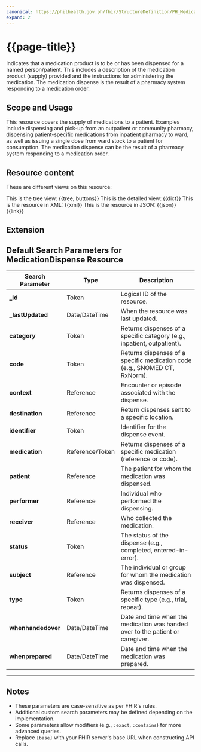 ```yaml
---
canonical: https://philhealth.gov.ph/fhir/StructureDefinition/PH_MedicationDispense
expand: 2
---
```


# {{page-title}}

Indicates that a medication product is to be or has been dispensed for a named person/patient. This includes a description of the medication product (supply) provided and the instructions for administering the medication. The medication dispense is the result of a pharmacy system responding to a medication order.


## Scope and Usage

This resource covers the supply of medications to a patient. Examples include dispensing and pick-up from an outpatient or community pharmacy, dispensing patient-specific medications from inpatient pharmacy to ward, as well as issuing a single dose from ward stock to a patient for consumption. The medication dispense can be the result of a pharmacy system responding to a medication order.



## Resource content

These are different views on this resource:

<tabs>
<tab title="Overview">
	This is the tree view:
	{{tree, buttons}}
</tab>
<tab title="Detailed view">
	This is the detailed view:
	{{dict}}
</tab>
<tab title="XML">
	This is the resource in XML:
	{{xml}}
</tab>
<tab title="JSON">	
	This is the resource in JSON:
	{{json}}
</tab>
<tab title="Link">
	{{link}}
</tab>
</tabs>

## Extension

## Default Search Parameters for MedicationDispense Resource

| **Search Parameter**      | **Type**       | **Description**                                                                 |
|---------------------------|----------------|---------------------------------------------------------------------------------|
| **_id**                   | Token          | Logical ID of the resource.                                                    |
| **_lastUpdated**           | Date/DateTime  | When the resource was last updated.                                            |
| **category**              | Token          | Returns dispenses of a specific category (e.g., inpatient, outpatient).        |
| **code**                  | Token          | Returns dispenses of a specific medication code (e.g., SNOMED CT, RxNorm).     |
| **context**               | Reference      | Encounter or episode associated with the dispense.                             |
| **destination**           | Reference      | Return dispenses sent to a specific location.                                  |
| **identifier**            | Token          | Identifier for the dispense event.                                             |
| **medication**            | Reference/Token | Returns dispenses of a specific medication (reference or code).               |
| **patient**               | Reference      | The patient for whom the medication was dispensed.                             |
| **performer**             | Reference      | Individual who performed the dispensing.                                       |
| **receiver**              | Reference      | Who collected the medication.                                                  |
| **status**                | Token          | The status of the dispense (e.g., completed, entered-in-error).                |
| **subject**               | Reference      | The individual or group for whom the medication was dispensed.                 |
| **type**                  | Token          | Returns dispenses of a specific type (e.g., trial, repeat).                    |
| **whenhandedover**        | Date/DateTime  | Date and time when the medication was handed over to the patient or caregiver. |
| **whenprepared**          | Date/DateTime  | Date and time when the medication was prepared.                                |

---

## Notes
- These parameters are case-sensitive as per FHIR's rules.
- Additional custom search parameters may be defined depending on the implementation.
- Some parameters allow modifiers (e.g., `:exact`, `:contains`) for more advanced queries.
- Replace `[base]` with your FHIR server's base URL when constructing API calls.
